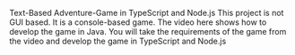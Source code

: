Text-Based Adventure-Game in TypeScript and Node.js
This project is not GUI based. It is a console-based game. The video here shows how to develop the game in Java. You will take the requirements of the game from the video and develop the game in TypeScript and Node.js